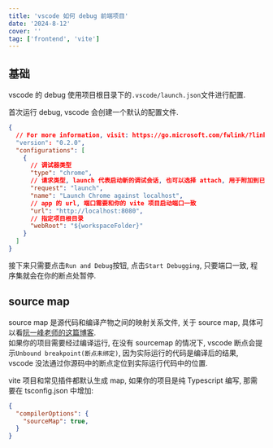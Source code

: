 ```yaml
---
title: 'vscode 如何 debug 前端项目'
date: '2024-8-12'
cover: ''
tag: ['frontend', 'vite']
---
```


## 基础
vscode 的 debug 使用项目根目录下的`.vscode/launch.json`文件进行配置.  

首次运行 debug, vscode 会创建一个默认的配置文件.  

```json
{
  // For more information, visit: https://go.microsoft.com/fwlink/?linkid=830387
  "version": "0.2.0",
  "configurations": [
    {
      // 调试器类型
      "type": "chrome",
      // 请求类型, launch 代表启动新的调试会话, 也可以选择 attach, 用于附加到已经运行的进程
      "request": "launch",
      "name": "Launch Chrome against localhost",
      // app 的 url, 端口需要和你的 vite 项目启动端口一致
      "url": "http://localhost:8080",
      // 指定项目根目录
      "webRoot": "${workspaceFolder}"
    }
  ]
}
```
接下来只需要点击`Run and Debug`按钮, 点击`Start Debugging`, 只要端口一致, 程序集就会在你的断点处暂停.

## source map
source map 是源代码和编译产物之间的映射关系文件, 关于 source map, 具体可以看[阮一峰老师的这篇博客](https://www.ruanyifeng.com/blog/2013/01/javascript_source_map.html).  
如果你的项目需要经过编译运行, 在没有 sourcemap 的情况下, vscode 断点会提示`Unbound breakpoint(断点未绑定)`, 因为实际运行的代码是编译后的结果, vscode 没法通过你源码中的断点定位到实际运行代码中的位置.  

vite 项目和常见插件都默认生成 map, 如果你的项目是纯 Typescript 编写, 那需要在 tsconfig.json 中增加:  
```json
{
  "compilerOptions": {
    "sourceMap": true,
  }
}
```
